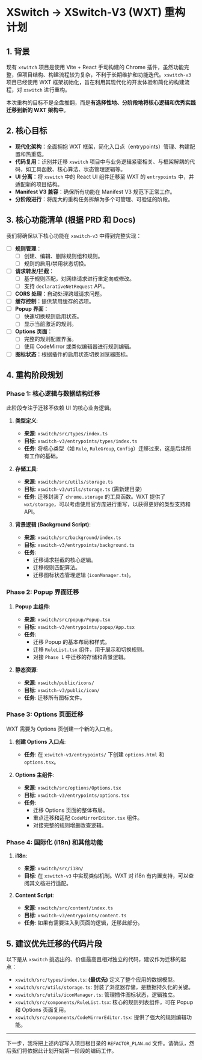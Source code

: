 # XSwitch -> XSwitch-V3 (WXT) 重构计划

## 1. 背景

现有 `xswitch` 项目是使用 Vite + React 手动构建的 Chrome 插件，虽然功能完整，但项目结构、构建流程较为复杂，不利于长期维护和功能迭代。`xswitch-v3` 项目已经使用 WXT 框架初始化，旨在利用其现代化的开发体验和简化的构建流程，对 `xswitch` 进行重构。

本次重构的目标不是全盘推翻，而是**有选择性地、分阶段地将核心逻辑和优秀实践迁移到新的 WXT 架构中**。

## 2. 核心目标

- **现代化架构**：全面拥抱 WXT 框架，简化入口点（entrypoints）管理、构建配置和热重载。
- **代码复用**：识别并迁移 `xswitch` 项目中与业务逻辑紧密相关、与框架解耦的代码，如工具函数、核心算法、状态管理逻辑等。
- **UI 分离**：将 `xswitch` 中的 React UI 组件迁移至 WXT 的 `entrypoints` 中，并适配新的项目结构。
- **Manifest V3 兼容**：确保所有功能在 Manifest V3 规范下正常工作。
- **分阶段进行**：将庞大的重构任务拆解为多个可管理、可验证的阶段。

## 3. 核心功能清单 (根据 PRD 和 Docs)

我们将确保以下核心功能在 `xswitch-v3` 中得到完整实现：

- [ ] **规则管理**：
    - [ ] 创建、编辑、删除规则组和规则。
    - [ ] 规则的启用/禁用状态切换。
- [ ] **请求转发/拦截**：
    - [ ] 基于规则匹配，对网络请求进行重定向或修改。
    - [ ] 支持 `declarativeNetRequest` API。
- [ ] **CORS 处理**：自动处理跨域请求问题。
- [ ] **缓存控制**：提供禁用缓存的选项。
- [ ] **Popup 界面**：
    - [ ] 快速切换规则启用状态。
    - [ ] 显示当前激活的规则。
- [ ] **Options 页面**：
    - [ ] 完整的规则配置界面。
    - [ ] 使用 CodeMirror 或类似编辑器进行规则编辑。
- [ ] **图标状态**：根据插件的启用状态切换浏览器图标。

## 4. 重构阶段规划

### Phase 1: 核心逻辑与数据结构迁移

此阶段专注于迁移不依赖 UI 的核心业务逻辑。

1.  **类型定义**:
    - **来源**: `xswitch/src/types/index.ts`
    - **目标**: `xswitch-v3/entrypoints/types/index.ts`
    - **任务**: 将核心类型（如 `Rule`, `RuleGroup`, `Config`）迁移过来，这是后续所有工作的基础。

2.  **存储工具**:
    - **来源**: `xswitch/src/utils/storage.ts`
    - **目标**: `xswitch-v3/utils/storage.ts` (需新建目录)
    - **任务**: 迁移封装了 `chrome.storage` 的工具函数。WXT 提供了 `wxt/storage`，可以考虑使用官方库进行重写，以获得更好的类型支持和 API。

3.  **背景逻辑 (Background Script)**:
    - **来源**: `xswitch/src/background/index.ts`
    - **目标**: `xswitch-v3/entrypoints/background.ts`
    - **任务**:
        - 迁移请求拦截的核心逻辑。
        - 迁移规则匹配算法。
        - 迁移图标状态管理逻辑 (`iconManager.ts`)。

### Phase 2: Popup 界面迁移

1.  **Popup 主组件**:
    - **来源**: `xswitch/src/popup/Popup.tsx`
    - **目标**: `xswitch-v3/entrypoints/popup/App.tsx`
    - **任务**:
        - 迁移 Popup 的基本布局和样式。
        - 迁移 `RuleList.tsx` 组件，用于展示和切换规则。
        - 对接 `Phase 1` 中迁移的存储和背景逻辑。

2.  **静态资源**:
    - **来源**: `xswitch/public/icons/`
    - **目标**: `xswitch-v3/public/icon/`
    - **任务**: 迁移所有图标文件。

### Phase 3: Options 页面迁移

WXT 需要为 Options 页创建一个新的入口点。

1.  **创建 Options 入口点**:
    - **任务**: 在 `xswitch-v3/entrypoints/` 下创建 `options.html` 和 `options.tsx`。

2.  **Options 主组件**:
    - **来源**: `xswitch/src/options/Options.tsx`
    - **目标**: `xswitch-v3/entrypoints/options.tsx`
    - **任务**:
        - 迁移 Options 页面的整体布局。
        - 重点迁移和适配 `CodeMirrorEditor.tsx` 组件。
        - 对接完整的规则增删改查逻辑。

### Phase 4: 国际化 (i18n) 和其他功能

1.  **i18n**:
    - **来源**: `xswitch/src/i18n/`
    - **目标**: 在 `xswitch-v3` 中实现类似机制。WXT 对 i18n 有内置支持，可以查阅其文档进行适配。

2.  **Content Script**:
    - **来源**: `xswitch/src/content/index.ts`
    - **目标**: `xswitch-v3/entrypoints/content.ts`
    - **任务**: 如果有需要注入到页面的逻辑，迁移此部分。

## 5. 建议优先迁移的代码片段

以下是从 `xswitch` 挑选出的、价值最高且相对独立的代码，建议作为迁移的起点：

-   `xswitch/src/types/index.ts`: **(最优先)** 定义了整个应用的数据模型。
-   `xswitch/src/utils/storage.ts`: 封装了浏览器存储，是数据持久化的关键。
-   `xswitch/src/utils/iconManager.ts`: 管理插件图标状态，逻辑独立。
-   `xswitch/src/components/RuleList.tsx`: 核心的规则列表组件，可在 Popup 和 Options 页面复用。
-   `xswitch/src/components/CodeMirrorEditor.tsx`: 提供了强大的规则编辑功能。

---

下一步，我将把上述内容写入项目根目录的 `REFACTOR_PLAN.md` 文件。请确认，然后我们将依据此计划开始第一阶段的编码工作。
